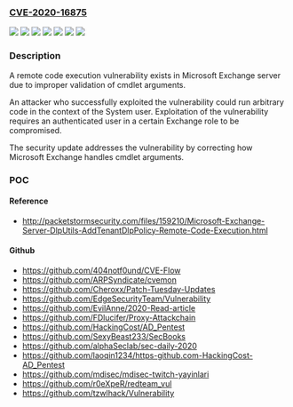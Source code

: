 ### [CVE-2020-16875](https://cve.mitre.org/cgi-bin/cvename.cgi?name=CVE-2020-16875)
![](https://img.shields.io/static/v1?label=Product&message=Microsoft%20Exchange%20Server%202016%20Cumulative%20Update%2016&color=blue)
![](https://img.shields.io/static/v1?label=Product&message=Microsoft%20Exchange%20Server%202016%20Cumulative%20Update%2017&color=blue)
![](https://img.shields.io/static/v1?label=Product&message=Microsoft%20Exchange%20Server%202019%20Cumulative%20Update%205&color=blue)
![](https://img.shields.io/static/v1?label=Product&message=Microsoft%20Exchange%20Server%202019%20Cumulative%20Update%206&color=blue)
![](https://img.shields.io/static/v1?label=Version&message=15.01.0%3C%20publication%20&color=brighgreen)
![](https://img.shields.io/static/v1?label=Version&message=15.02.0%3C%20publication%20&color=brighgreen)
![](https://img.shields.io/static/v1?label=Vulnerability&message=Remote%20Code%20Execution&color=brighgreen)

### Description

<p>A remote code execution vulnerability exists in Microsoft Exchange server due to improper validation of cmdlet arguments.</p><p>An attacker who successfully exploited the vulnerability could run arbitrary code in the context of the System user. Exploitation of the vulnerability requires an authenticated user in a certain Exchange role to be compromised.</p><p>The security update addresses the vulnerability by correcting how Microsoft Exchange handles cmdlet arguments.</p>

### POC

#### Reference
- http://packetstormsecurity.com/files/159210/Microsoft-Exchange-Server-DlpUtils-AddTenantDlpPolicy-Remote-Code-Execution.html

#### Github
- https://github.com/404notf0und/CVE-Flow
- https://github.com/ARPSyndicate/cvemon
- https://github.com/Cheroxx/Patch-Tuesday-Updates
- https://github.com/EdgeSecurityTeam/Vulnerability
- https://github.com/EvilAnne/2020-Read-article
- https://github.com/FDlucifer/Proxy-Attackchain
- https://github.com/HackingCost/AD_Pentest
- https://github.com/SexyBeast233/SecBooks
- https://github.com/alphaSeclab/sec-daily-2020
- https://github.com/laoqin1234/https-github.com-HackingCost-AD_Pentest
- https://github.com/mdisec/mdisec-twitch-yayinlari
- https://github.com/r0eXpeR/redteam_vul
- https://github.com/tzwlhack/Vulnerability

